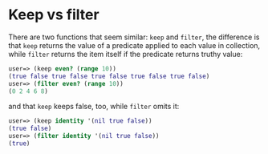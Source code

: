 # Keep vs filter

There are two functions that seem similar: `keep` and `filter`,
the difference is that `keep` returns the value of a predicate
applied to each value in collection, while `filter` returns the
item itself if the predicate returns truthy value:

```clojure
user=> (keep even? (range 10))
(true false true false true false true false true false)
user=> (filter even? (range 10))
(0 2 4 6 8)
```

and that `keep` keeps false, too, while `filter` omits it:

```clojure
user=> (keep identity '(nil true false))
(true false)
user=> (filter identity '(nil true false))
(true)
```
